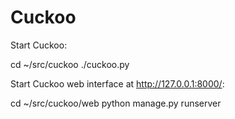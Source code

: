 Cuckoo
======

Start Cuckoo:

 cd ~/src/cuckoo
 ./cuckoo.py

Start Cuckoo web interface at http://127.0.0.1:8000/:

 cd ~/src/cuckoo/web
 python manage.py runserver

